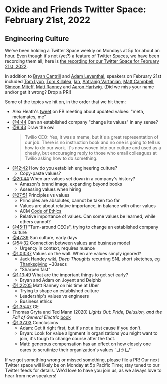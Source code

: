 # Oxide and Friends Twitter Space: February 21st, 2022

## Engineering Culture

We've been holding a Twitter Space weekly on Mondays at 5p for about an hour.
Even though it's not (yet?) a feature of Twitter Spaces, we have been
recording them all; here is
[the recording for our Twitter Space for February 21st, 2022](https://youtu.be/w9MQJbC26h4).

In addition to
[Bryan Cantrill](https://twitter.com/bcantrill) and
[Adam Leventhal](https://twitter.com/ahl),
speakers on February 21st included
[Tom Lyon](https://twitter.com/aka_pugs),
[Tom Killalea](https://twitter.com/tomk_),
[Ian](https://twitter.com/iangrunert),
[Antranig Vartanian](https://twitter.com/antranigv),
[Matt Campbell](https://twitter.com/mw_campbell),
[Simeon Miteff](https://twitter.com/simeonmiteff),
[Matt Ranney](https://twitter.com/mranney) and
[Aaron Hartwig](https://twitter.com/AaronHartwig1).
(Did we miss your name and/or get it wrong? Drop a PR!)

Some of the topics we hit on, in the order that we hit them:

- Alex Heath's [tweet](https://twitter.com/alexeheath/status/1493658517571526656)
  on FB meeting about updated values: "meta, metamates, me"
- [@4:44](https://youtu.be/w9MQJbC26h4?t=284)
  Can an established company "change its values" in any sense?
- [@8:43](https://youtu.be/w9MQJbC26h4?t=523) Draw the owl
  > Twilio CEO: Yes, it was a meme, but it's a great representation of our job.
  > There is no instruction book and no one is going to tell us how to do our work.
  > It's now woven into our culture and used as a cheeky, but encouraging reply to
  > those who email colleagues at Twilio asking how to do something.
- [@12:42](https://youtu.be/w9MQJbC26h4?t=762)
  How do you establish engineering culture?
  - Copy-paste values?
- [@20:44](https://youtu.be/w9MQJbC26h4?t=1244)
  When are values set down in a company's history?
  - Amazon's brand image, expanding beyond books
  - Assessing values when hiring
- [@27:51](https://youtu.be/w9MQJbC26h4?t=1671)
  Principles vs values
  - Principles are absolutes, cannot be taken too far
  - Values are about relative importance, in balance with other values
  - ACM [Code of Ethics](https://www.acm.org/code-of-ethics)
  - Relative importance of values.
    Can some values be learned, while others cannot?
- [@45:11](https://youtu.be/w9MQJbC26h4?t=2711)
  "Turn-around CEOs", trying to change an established company culture
- [@47:39](https://youtu.be/w9MQJbC26h4?t=2859) Sun culture, early days
- [@54:32](https://youtu.be/w9MQJbC26h4?t=3272)
  Connection between values and business model
  - Urgency in context, requires nuance
- [@1:03:37](https://youtu.be/w9MQJbC26h4?t=3817)
  Values on the wall. When are values simply ignored?
  - Jack Handey [wiki](https://en.wikipedia.org/wiki/Jack_Handey),
    _Deep Thoughts_ recurring SNL short sketches,
    eg [Thanksgiving](https://youtu.be/1ne650xD6bc) ~30secs
  - "Sharpen fast"
- [@1:13:49](https://youtu.be/w9MQJbC26h4?t=4429)
  What are the important things to get set early?
  - Bryan and Adam on Joyent and Delphix
- [@1:22:05](https://youtu.be/w9MQJbC26h4?t=4925)
  Matt Ranney on his time at Uber
  - Trying to shape an established culture
  - Leadership's values vs engineers
  - Business ethics
- [@1:35:47](https://youtu.be/w9MQJbC26h4?t=5747) GE
- Thomas Gryta and Ted Mann (2020) _Lights Out:
  Pride, Delusion, and the Fall of General Electric_
  [book](https://www.google.com/books/edition/Lights_Out/CCnNDwAAQBAJ)
- [@1:37:03](https://youtu.be/w9MQJbC26h4?t=5823)
  Conclusions
  - Adam: Get it right first, but it's not a lost cause if you don't.
  - Bryan: Look for value alignment in organizations you might want to join,
    it's tough to change course after the fact.
  - Matt: generous compensation has an effect on how closely one cares to scrutinize
    their organization's values ¯\_(ツ)_/¯

If we got something wrong or missed something, please file a PR!
Our next Twitter space will likely be on Monday at 5p Pacific Time; stay tuned
to our Twitter feeds for details.  We'd love to have you join us, as we
always love to hear from new speakers!

